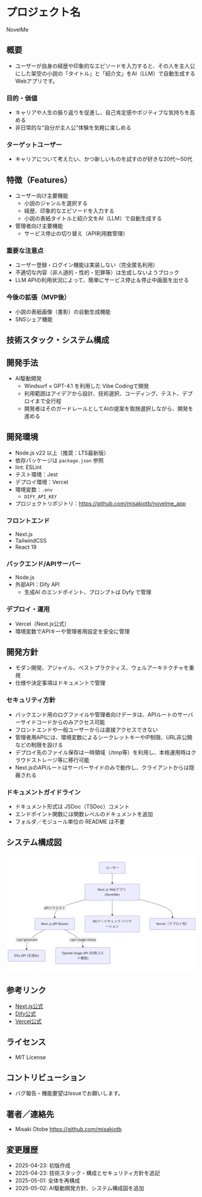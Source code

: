 # プロジェクト名
NovelMe

## 概要
- ユーザーが自身の経歴や印象的なエピソードを入力すると、その人を主人公にした架空の小説の「タイトル」と「紹介文」をAI（LLM）で自動生成するWebアプリです。

### 目的・価値
- キャリアや人生の振り返りを促進し、自己肯定感やポジティブな気持ちを高める
- 非日常的な“自分が主人公”体験を気軽に楽しめる

### ターゲットユーザー
- キャリアについて考えたい、かつ新しいものを試すのが好きな20代〜50代

## 特徴（Features）
- ユーザー向け主要機能
   - 小説のジャンルを選択する
   - 経歴、印象的なエピソードを入力する
   - 小説の表紙タイトルと紹介文をAI（LLM）で自動生成する
- 管理者向け主要機能
   - サービス停止の切り替え（API利用数管理）

### 重要な注意点
- ユーザー登録・ログイン機能は実装しない（完全匿名利用）
- 不適切な内容（非人道的・性的・犯罪等）は生成しないようブロック
- LLM APIの利用状況によって、簡単にサービス停止＆停止中画面を出せる


### 今後の拡張（MVP後）
- 小説の表紙画像（書影）の自動生成機能
- SNSシェア機能

## 技術スタック・システム構成
## 開発手法
- AI駆動開発
   - Windsurf × GPT-4.1 を利用した Vibe Codingで開発
   - 利用範囲はアイデアから設計、技術選択、コーディング、テスト、デプロイまで全行程
   - 開発者はそのガードレールとしてAIの提案を取捨選択しながら、開発を進める

## 開発環境
- Node.js v22 以上（推奨：LTS最新版）
- 依存パッケージは `package.json` 参照
- lint: ESLint
- テスト環境：Jest
- デプロイ環境：Vercel
- 環境変数：`.env`
   - `DIFY_API_KEY`
- プロジェクトリポジトリ：https://github.com/misakiotb/novelme_app

### フロントエンド
- Next.js
- TailwindCSS
- React 19

### バックエンド/APIサーバー
- Node.js
- 外部API：Dify API
   - 生成AI のエンドポイント、プロンプトは Dyfy で管理
  
### デプロイ・運用
- Vercel（Next.js公式）
- 環境変数でAPIキーや管理者用設定を安全に管理


## 開発方針
- モダン開発、アジャイル、ベストプラクティス、ウェルアーキテクチャを重視
- 仕様や決定事項はドキュメントで管理

### セキュリティ方針
- バックエンド用のログファイルや管理者向けデータは、APIルートのサーバーサイドコードからのみアクセス可能
- フロントエンドや一般ユーザーからは直接アクセスできない
- 管理者用APIには、環境変数によるシークレットキーやIP制限、URL非公開などの制限を設ける
- デプロイ先のファイル保存は一時領域（/tmp等）を利用し、本格運用時はクラウドストレージ等に移行可能
- Next.jsのAPIルートはサーバーサイドのみで動作し、クライアントからは隠蔽される

### ドキュメントガイドライン
- ドキュメント形式は JSDoc（TSDoc）コメント
- エンドポイント関数には関数レベルのドキュメントを追加
- フォルダ／モジュール単位の README は不要

## システム構成図

![システム構成図](./docs/images/diagram.png)

## 参考リンク

- [Next.js公式](https://nextjs.org/)
- [Dify公式](https://dify.ai/)
- [Vercel公式](https://vercel.com/)

## ライセンス
- MIT License

## コントリビューション
- バグ報告・機能要望はIssueでお願いします。

## 著者／連絡先
- Misaki Otobe https://github.com/misakiotb


## 変更履歴
- 2025-04-23: 初版作成
- 2025-04-23: 技術スタック・構成とセキュリティ方針を追記
- 2025-05-01: 全体を再構成
- 2025-05-02: AI駆動開発方針、システム構成図を追加

